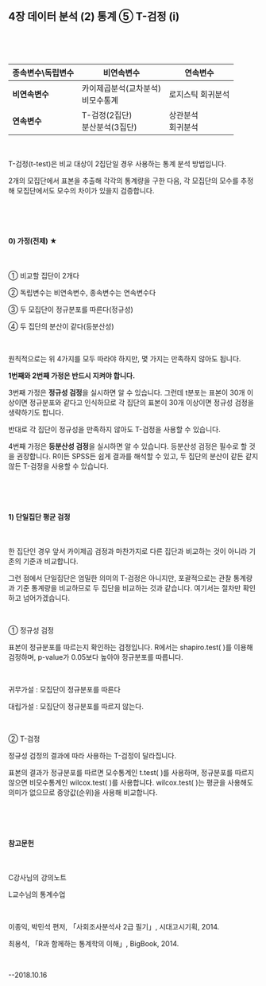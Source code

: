 ## 4장 데이터 분석 (2) 통계 ⑤ T-검정 (i)

​   

​ 

| 종속변수\독립변수 | 비연속변수                             | 연속변수               |
| ----------------- | -------------------------------------- | ---------------------- |
| **비연속변수**    | 카이제곱분석(교차분석)<br />비모수통계 | 로지스틱 회귀분석      |
| **연속변수**      | T-검정(2집단)<br />분산분석(3집단)     | 상관분석<br />회귀분석 |

​        

T-검정(t-test)은 비교 대상이 2집단일 경우 사용하는 통계 분석 방법입니다.

2개의 모집단에서 표본을 추출해 각각의 통계량을 구한 다음, 각 모집단의 모수를 추정해 모집단에서도 모수의 차이가 있을지 검증합니다.

​     

​ 

#### 0) 가정(전제) ★

​     

① 비교할 집단이 2개다

② 독립변수는 비연속변수, 종속변수는 연속변수다

③ 두 모집단이 정규분포를 따른다(정규성)

④ 두 집단의 분산이 같다(등분산성)

​     

원칙적으로는 위 4가지를 모두 따라야 하지만, 몇 가지는 만족하지 않아도 됩니다.

**1번째와 2번째 가정은 반드시 지켜야 합니다.**

3번째 가정은 **정규성 검정**을 실시하면 알 수 있습니다. 그런데 t분포는 표본이 30개 이상이면 정규분포와 같다고 인식하므로 각 집단의 표본이 30개 이상이면 정규성 검정을 생략하기도 합니다.

반대로 각 집단이 정규성을 만족하지 않아도 T-검정을 사용할 수 있습니다.

4번째 가정은 **등분산성 검정**을 실시하면 알 수 있습니다. 등분산성 검정은 필수로 할 것을 권장합니다. R이든 SPSS든 쉽게 결과를 해석할 수 있고, 두 집단의 분산이 같든 같지 않든 T-검정을 사용할 수 있습니다.

​     

​     

#### 1) 단일집단 평균 검정

​     

한 집단인 경우 앞서 카이제곱 검정과 마찬가지로 다른 집단과 비교하는 것이 아니라 기존의 기준과 비교합니다. 

그런 점에서 단일집단은 엄밀한 의미의 T-검정은 아니지만, 포괄적으로는 관찰 통계량과 기준 통계량을 비교하므로 두 집단을 비교하는 것과 같습니다. 여기서는 절차만 확인하고 넘어가겠습니다.

​     

① 정규성 검정

표본이 정규분포를 따르는지 확인하는 검정입니다. R에서는 shapiro.test( )를 이용해 검정하며, p-value가 0.05보다 높아야 정규분포를 따릅니다.

​     

귀무가설 : 모집단이 정규분포를 따른다

대립가설 : 모집단이 정규분포를 따르지 않는다.

​     

② T-검정

정규성 검정의 결과에 따라 사용하는 T-검정이 달라집니다.

표본의 결과가 정규분포를 따르면 모수통계인 t.test( )를 사용하며, 정규분포를 따르지 않으면 비모수통계인 wilcox.test( )를 사용합니다. wilcox.test( )는 평균을 사용해도 의미가 없으므로 중앙값(순위)을 사용해 비교합니다.

​ 

​ 

#### 참고문헌

​ 

C강사님의 강의노트

L교수님의 통계수업

​     

이종익, 박민석 편저, 「사회조사분석사 2급 필기」, 시대고시기획, 2014.

최용석, 「R과 함께하는 통계학의 이해」, BigBook, 2014.

​ 

--2018.10.16

